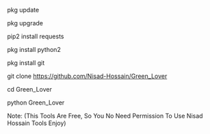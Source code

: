 pkg update

pkg upgrade

pip2 install requests

pkg install python2

pkg install git

git clone https://github.com/Nisad-Hossain/Green_Lover

cd Green_Lover

python Green_Lover

Note: (This Tools Are Free, So You No Need Permission To Use Nisad Hossain Tools Enjoy)
